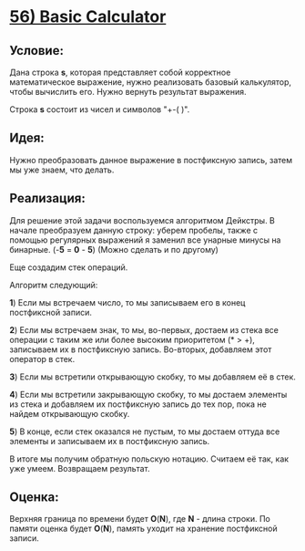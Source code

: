 # [**56) Basic Calculator**](https://leetcode.com/problems/basic-calculator/description/)

## **Условие:**

Дана строка **s**, которая представляет собой корректное математическое выражение, нужно реализовать базовый калькулятор, чтобы вычислить его. Нужно вернуть результат выражения.

Строка **s** состоит из чисел и символов "+-( )".

## **Идея:**

Нужно преобразовать данное выражение в постфиксную запись, затем мы уже знаем, что делать.

## **Реализация:**

Для решение этой задачи воспользуемся алгоритмом Дейкстры. В начале преобразуем данную строку: уберем пробелы, также с помощью регулярных выражений я заменил все унарные минусы на бинарные. (-**5** = **0** - **5**) (Можно сделать и по другому)

Еще создадим стек операций.

Алгоритм следующий:

**1**) Если мы встречаем число, то мы записываем его в конец постфиксной записи.

**2**) Если мы встречаем знак, то мы, во-первых, достаем из стека все операции с таким же или более высоким приоритетом (* > +), записываем их в постфиксную запись. Во-вторых, добавляем этот оператор в стек.

**3**) Если мы встретили открывающую скобку, то мы добавляем её в стек.

**4**) Если мы встретили закрывающую скобку, то мы достаем элементы из стека и добавляем их постфиксную запись до тех пор, пока не найдем открывающую скобку.

**5**) В конце, если стек оказался не пустым, то мы достаем оттуда все элементы и записываем их в постфиксную запись.

В итоге мы получим обратную польскую нотацию. Считаем её так, как уже умеем. Возвращаем результат.



## **Оценка:**

Верхняя граница по времени будет **O**(**N**), где **N** - длина строки. По памяти оценка будет **O**(**N**), память уходит на хранение постфиксной записи.

